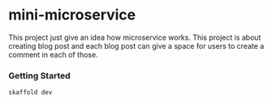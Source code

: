 # mini-microservice
This project just give an idea how microservice works. This project is about creating blog post and each blog post can give a space for users to create a comment in each of those.

### Getting Started
```base
skaffold dev
```
